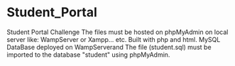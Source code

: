 Student_Portal
==============

Student Portal Challenge
The files must be hosted on phpMyAdmin on local server like: WampServer or Xampp... etc. 
Built with php and html. 
MySQL DataBase deployed on WampServerand
The file (student.sql) must be imported to the database "student" using phpMyAdmin.
